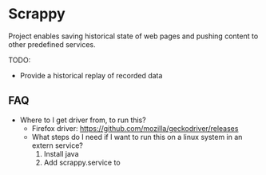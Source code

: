 # Scrappy

Project enables saving historical state of web pages and pushing content to other predefined services.

TODO:

- Provide a historical replay of recorded data 


## FAQ

- Where to I get driver from, to run this?
    - Firefox driver: https://github.com/mozilla/geckodriver/releases
    - What steps do I need if I want to run this on a linux system in an extern service?
        1. Install java
        2. Add scrappy.service to  
